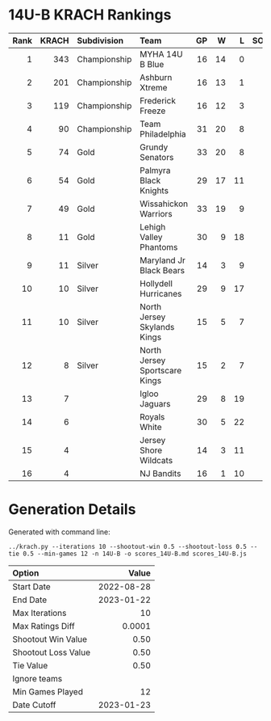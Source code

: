 # 14U-B KRACH Rankings
Rank|KRACH|Subdivision|Team|GP|W|L|SOW|SOL|T|SoS
---:|---:|:---|:---|---:|---:|---:|---:|---:|---:|---:
1|343|Championship|MYHA 14U B Blue|16|14|0|1|1|0|54
2|201|Championship|Ashburn Xtreme|16|13|1|2|0|0|43
3|119|Championship|Frederick Freeze|16|12|3|1|0|0|55
4|90|Championship|Team Philadelphia|31|20|8|2|1|0|79
5|74|Gold|Grundy Senators|33|20|8|0|5|0|71
6|54|Gold|Palmyra Black Knights|29|17|11|1|0|0|86
7|49|Gold|Wissahickon Warriors|33|19|9|2|3|0|44
8|11|Gold|Lehigh Valley Phantoms|30|9|18|2|1|0|62
9|11|Silver|Maryland Jr Black Bears|14|3|9|1|1|0|45
10|10|Silver|Hollydell Hurricanes|29|9|17|1|2|0|45
11|10|Silver|North Jersey Skylands Kings|15|5|7|2|0|1|41
12|8|Silver|North Jersey Sportscare Kings|15|2|7|4|2|0|33
13|7||Igloo Jaguars|29|8|19|0|1|1|43
14|6||Royals White|30|5|22|1|2|0|77
15|4||Jersey Shore Wildcats|14|3|11|0|0|0|27
16|4||NJ Bandits|16|1|10|2|3|0|32
# Generation Details

Generated with command line:
```
../krach.py --iterations 10 --shootout-win 0.5 --shootout-loss 0.5 --tie 0.5 --min-games 12 -n 14U-B -o scores_14U-B.md scores_14U-B.js
```

| Option | Value |
| :----- | ----: |
| Start Date | 2022-08-28 |
| End Date | 2023-01-22 |
| Max Iterations | 10 |
| Max Ratings Diff | 0.0001 |
| Shootout Win Value | 0.50 |
| Shootout Loss Value | 0.50 |
| Tie Value | 0.50 |
| Ignore teams |  |
| Min Games Played | 12 |
| Date Cutoff | 2023-01-23 |

